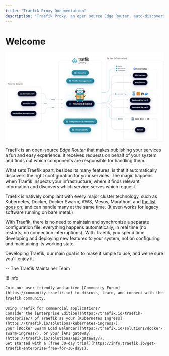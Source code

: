 ```yaml
---
title: "Traefik Proxy Documentation"
description: "Traefik Proxy, an open source Edge Router, auto-discovers configurations and supports major orchestrators, like Kubernetes. Read the technical documentation."
---
```


# Welcome

![Architecture](assets/img/traefik-architecture.png)

Traefik is an [open-source](https://github.com/traefik/traefik) *Edge Router* that makes publishing your services a fun and easy experience. 
It receives requests on behalf of your system and finds out which components are responsible for handling them. 

What sets Traefik apart, besides its many features, is that it automatically discovers the right configuration for your services. 
The magic happens when Traefik inspects your infrastructure, where it finds relevant information and discovers which service serves which request. 

Traefik is natively compliant with every major cluster technology, such as Kubernetes, Docker, Docker Swarm, AWS, Mesos, Marathon, and [the list goes on](providers/overview.md); and can handle many at the same time. (It even works for legacy software running on bare metal.)
 
With Traefik, there is no need to maintain and synchronize a separate configuration file: everything happens automatically, in real time (no restarts, no connection interruptions).
With Traefik, you spend time developing and deploying new features to your system, not on configuring and maintaining its working state.   

Developing Traefik, our main goal is to make it simple to use, and we're sure you'll enjoy it.

-- The Traefik Maintainer Team 

!!! info

    Join our user friendly and active [Community Forum](https://community.traefik.io) to discuss, learn, and connect with the traefik community.
    
    Using Traefik for commercial applications?
    Consider the [Enterprise Edition](https://traefik.io/traefik-enterprise/) of Traefik as your [Kubernetes Ingress](https://traefik.io/solutions/kubernetes-ingress/), 
    your [Docker Swarm Load Balancer](https://traefik.io/solutions/docker-swarm-ingress/), or your [API gateway](https://traefik.io/solutions/api-gateway/). 
    Get started with a [free 30-day trial](https://info.traefik.io/get-traefik-enterprise-free-for-30-days).
